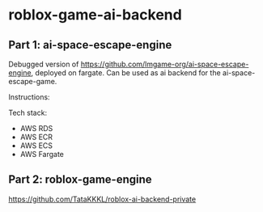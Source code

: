# roblox-game-ai-backend

## Part 1: ai-space-escape-engine

Debugged version of https://github.com/lmgame-org/ai-space-escape-engine, deployed on fargate. Can be used as ai backend for the ai-space-escape-game.

Instructions:

Tech stack:
* AWS RDS
* AWS ECR
* AWS ECS
* AWS Fargate


## Part 2: roblox-game-engine
https://github.com/TataKKKL/roblox-ai-backend-private